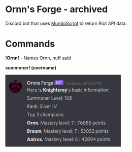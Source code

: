 # Ornn's Forge - archived 

Discord bot that uses [MundoScript](https://github.com/LionelBergen/MundoScript) to return Riot API data.


# Commands

**!Ornn!** - Names Ornn, nuff said

**summoner! (username)** 

![Alt text](images/OrnnsForgeSS.png?raw=true)
